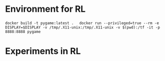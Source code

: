 # Environment for RL
`
docker build -t pygame:latest .  
`
`
docker run --privileged=true --rm -e DISPLAY=$DISPLAY -v /tmp/.X11-unix:/tmp/.X11-unix -v $(pwd):/tf -it -p 8888:8888 pygame  
`
# Experiments in RL

